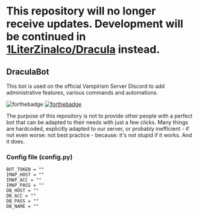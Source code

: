# This repository will no longer receive updates. Development will be continued in [1LiterZinalco/Dracula](https://github.com/1LiterZinalco/Dracula) instead.

## DraculaBot
This bot is used on the official Vampirism Server Discord to add administrative features, various commands and automations.

![forthebadge](https://forthebadge.com/images/badges/made-with-python.svg) [![forthebadge](https://forthebadge.com/images/badges/built-with-love.svg)](https://forthebadge.com)

The purpose of this repository is not to provide other people with a perfect bot that can be adapted to their needs with just a few clicks. Many things are hardcoded, explicitly adapted to our server, or probably inefficient - if not even worse: not best practice - because: it's not stupid if it works. And it does.

### Config file (config.py)
```
BOT_TOKEN = ""
IMAP_HOST = ""
IMAP_ACC = ""
IMAP_PASS = ""
DB_HOST = ""
DB_ACC = ""
DB_PASS = ""
DB_NAME = ""
```
